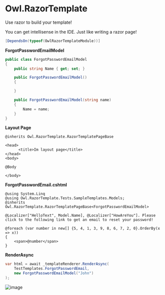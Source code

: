 # Owl.RazorTemplate

Use razor to build your template!

You can get intellisense in the IDE. Just like writing a razor page!

```cs
[DependsOn(typeof(OwlRazorTemplateModule))]
```

**ForgotPasswordEmailModel**

```cs
public class ForgotPasswordEmailModel
{
    public string Name { get; set; }

    public ForgotPasswordEmailModel()
    {

    }

    public ForgotPasswordEmailModel(string name)
    {
        Name = name;
    }
}
```

**Layout Page**

```cshtml
@inherits Owl.RazorTemplate.RazorTemplatePageBase

<head>
      <title>Im layout page</title>
</head>
<body>

@Body

</body>
```

**ForgotPasswordEmail.cshtml**
```cshtml
@using System.Linq
@using Owl.RazorTemplate.Tests.SampleTemplates.Models;
@inherits Owl.RazorTemplate.RazorTemplatePageBase<ForgotPasswordEmailModel>

@Localizer["HelloText", Model.Name], @Localizer["HowAreYou"]. Please click to the following link to get an email to reset your password!

@foreach (var number in new[] {5, 4, 1, 3, 9, 8, 6, 7, 2, 0}.OrderBy(x => x))
{
    <span>@number</span>
}
```

**RenderAsync**

```cs
var html = await _templateRenderer.RenderAsync(
    TestTemplates.ForgotPasswordEmail,
    new ForgotPasswordEmailModel("John")
);
```

![image](https://user-images.githubusercontent.com/6908465/113466874-b55e3f00-9471-11eb-9cf6-b50ca2af0c45.png)


